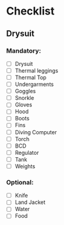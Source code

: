 # Checklist
## Drysuit
### Mandatory:
- [ ] Drysuit
- [ ] Thermal leggings
- [ ] Thermal Top
- [ ] Undergarments
- [ ] Goggles
- [ ] Snorkle
- [ ] Gloves
- [ ] Hood
- [ ] Boots
- [ ] Fins
- [ ] Diving Computer
- [ ] Torch
- [ ] BCD
- [ ] Regulator
- [ ] Tank
- [ ] Weights

### Optional:
- [ ] Knife
- [ ] Land Jacket
- [ ] Water
- [ ] Food